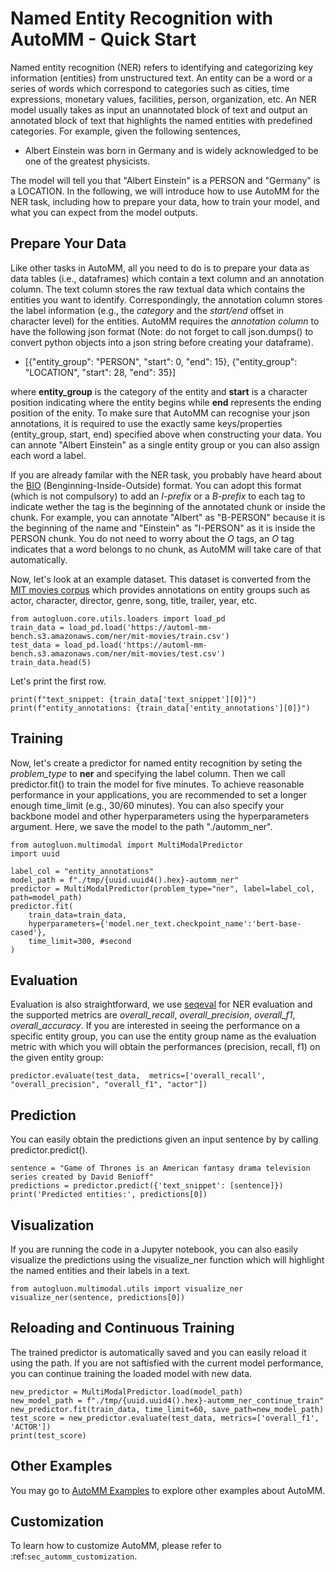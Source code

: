 # Named Entity Recognition with AutoMM - Quick Start

Named entity recognition (NER) refers to identifying and categorizing key information (entities) from unstructured text. An entity can be a word or a series of words which correspond to categories such as cities, time expressions, monetary values, facilities, person, organization, etc. An NER model usually takes as input an unannotated block of text and output an annotated block of text that highlights the named entities with predefined categories. For example, given the following sentences, 

- Albert Einstein was born in Germany and is widely acknowledged to be one of the greatest physicists.

The model will tell you that "Albert Einstein" is a PERSON and "Germany" is a LOCATION. In the following, we will introduce how to use AutoMM for the NER task, including how to prepare your data, how to train your model, and what you can expect from the model outputs.

 
## Prepare Your Data
Like other tasks in AutoMM, all you need to do is to prepare your data as data tables (i.e., dataframes) which contain a text column and an annotation column. The text column stores the raw textual data which contains the entities you want to identify. Correspondingly, the annotation column stores the label information (e.g., the *category* and the *start/end* offset in character level) for the entities. AutoMM requires the *annotation column* to have the following json format (Note: do not forget to call json.dumps() to convert python objects into a json string before creating your dataframe). 

- [{"entity_group": "PERSON", "start": 0, "end": 15}, 
{"entity_group": "LOCATION", "start": 28, "end": 35}]

where **entity_group** is the category of the entity and **start** is a character position indicating where the entity begins while **end** represents the ending position of the enity. To make sure that AutoMM can recognise your json annotations, it is required to use the exactly same keys/properties (entity_group, start, end) specified above when constructing your data. You can annote "Albert Einstein" as a single entity group or you can also assign each word a label.

If you are already familar with the NER task, you probably have heard about the [BIO](https://en.wikipedia.org/wiki/Inside%E2%80%93outside%E2%80%93beginning_(tagging)) (Benginning-Inside-Outside) format. You can adopt this format (which is not compulsory) to add an *I-prefix* or a *B-prefix* to each tag to indicate wether the tag is the beginning of the annotated chunk or inside the chunk. For example, you can annotate "Albert" as "B-PERSON" because it is the beginning of the name and "Einstein" as "I-PERSON" as it is inside the PERSON chunk. You do not need to worry about the *O* tags, an *O* tag indicates that a word belongs to no chunk, as AutoMM will take care of that automatically. 

Now, let's look at an example dataset. This dataset is converted from the [MIT movies corpus](https://groups.csail.mit.edu/sls/downloads/movie/) which provides annotations on entity groups such as actor, character, director, genre, song, title, trailer, year, etc. 

```{.python .input}
from autogluon.core.utils.loaders import load_pd
train_data = load_pd.load('https://automl-mm-bench.s3.amazonaws.com/ner/mit-movies/train.csv')
test_data = load_pd.load('https://automl-mm-bench.s3.amazonaws.com/ner/mit-movies/test.csv')
train_data.head(5)
```

Let's print the first row.

```{.python .input}
print(f"text_snippet: {train_data['text_snippet'][0]}")
print(f"entity_annotations: {train_data['entity_annotations'][0]}")
```

## Training
Now, let's create a predictor for named entity recognition by seting the *problem_type* to **ner** and specifying the label column. Then we call predictor.fit() to train the model for five minutes. To achieve reasonable performance in your applications, you are recommended to set a longer enough time_limit (e.g., 30/60 minutes). You can also specify your backbone model and other hyperparameters using the hyperparameters argument. Here, we save the model to the path "./automm_ner".

```{.python .input}
from autogluon.multimodal import MultiModalPredictor
import uuid

label_col = "entity_annotations"
model_path = f"./tmp/{uuid.uuid4().hex}-automm_ner"
predictor = MultiModalPredictor(problem_type="ner", label=label_col, path=model_path)
predictor.fit(
    train_data=train_data,
    hyperparameters={'model.ner_text.checkpoint_name':'bert-base-cased'},
    time_limit=300, #second
)
```

## Evaluation 
Evaluation is also straightforward, we use [seqeval](https://huggingface.co/spaces/evaluate-metric/seqeval) for NER evaluation and the supported metrics are *overall_recall*, *overall_precision*, *overall_f1*, *overall_accuracy*. If you are interested in seeing the performance on a specific entity group, you can use the entity group name as the evaluation metric with which you will obtain the performances (precision, recall, f1) on the given entity group:

```{.python .input}
predictor.evaluate(test_data,  metrics=['overall_recall', "overall_precision", "overall_f1", "actor"])
```

## Prediction 
You can easily obtain the predictions given an input sentence by by calling predictor.predict().

```{.python .input}
sentence = "Game of Thrones is an American fantasy drama television series created by David Benioff"
predictions = predictor.predict({'text_snippet': [sentence]})
print('Predicted entities:', predictions[0])

```

## Visualization
If you are running the code in a Jupyter notebook, you can also easily visualize the predictions using the visualize_ner function which will highlight the named entities and their labels in a text.
```{.python .input}
from autogluon.multimodal.utils import visualize_ner
visualize_ner(sentence, predictions[0])
```


## Reloading and Continuous Training 
The trained predictor is automatically saved and you can easily reload it using the path. If you are not saftisfied with the current model performance, you can continue training the loaded model with new data.

```{.python .input}
new_predictor = MultiModalPredictor.load(model_path)
new_model_path = f"./tmp/{uuid.uuid4().hex}-automm_ner_continue_train"
new_predictor.fit(train_data, time_limit=60, save_path=new_model_path)
test_score = new_predictor.evaluate(test_data, metrics=['overall_f1', 'ACTOR'])
print(test_score)
```

## Other Examples

You may go to [AutoMM Examples](https://github.com/autogluon/autogluon/tree/master/examples/automm) to explore other examples about AutoMM.

## Customization
To learn how to customize AutoMM, please refer to :ref:`sec_automm_customization`.
